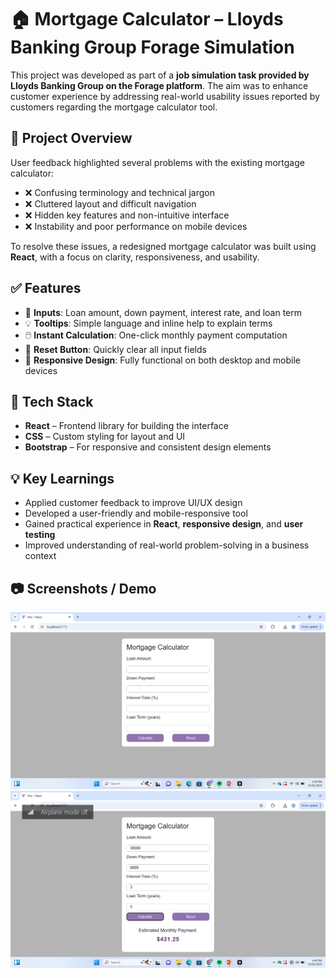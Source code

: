 
# 🏠 Mortgage Calculator – Lloyds Banking Group Forage Simulation

This project was developed as part of a **job simulation task provided by Lloyds Banking Group on the Forage platform**. The aim was to enhance customer experience by addressing real-world usability issues reported by customers regarding the mortgage calculator tool.

## 🚀 Project Overview

User feedback highlighted several problems with the existing mortgage calculator:

- ❌ Confusing terminology and technical jargon  
- ❌ Cluttered layout and difficult navigation  
- ❌ Hidden key features and non-intuitive interface  
- ❌ Instability and poor performance on mobile devices  

To resolve these issues, a redesigned mortgage calculator was built using **React**, with a focus on clarity, responsiveness, and usability.

## ✅ Features

- 🔢 **Inputs**: Loan amount, down payment, interest rate, and loan term  
- 💡 **Tooltips**: Simple language and inline help to explain terms  
- 🖱️ **Instant Calculation**: One-click monthly payment computation  
- 🔄 **Reset Button**: Quickly clear all input fields  
- 📱 **Responsive Design**: Fully functional on both desktop and mobile devices  

## 🎨 Tech Stack

- **React** – Frontend library for building the interface  
- **CSS** – Custom styling for layout and UI  
- **Bootstrap** – For responsive and consistent design elements  

## 💡 Key Learnings

- Applied customer feedback to improve UI/UX design  
- Developed a user-friendly and mobile-responsive tool  
- Gained practical experience in **React**, **responsive design**, and **user testing**  
- Improved understanding of real-world problem-solving in a business context  


## 📷 Screenshots / Demo

![Screenshot 1 of Mortgage Calculator](./Screenshot-1.png)
![Screenshot 2 of Mortgage Calculator](./Screenshot-2.png)

